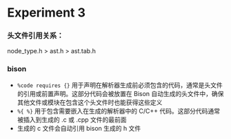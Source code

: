 # Experiment 3

### 头文件引用关系：

node_type.h > ast.h > ast.tab.h

### bison

* `%code requires {}` 用于声明在解析器生成前必须包含的代码，通常是头文件的引用或前置声明。这部分代码会被放置在 Bison 自动生成的头文件中，确保其他文件或模块在包含这个头文件时也能获得这些定义
* `%{ %}` 用于包含需要嵌入在生成的解析器中的 C/C++ 代码。这部分代码通常被插入到生成的 .c 或 .cpp 文件的最前面
* 生成的 c 文件会自动引用 bison 生成的 h 文件
